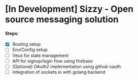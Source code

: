 # [In Development] Sizzy - Open source messaging solution

#### Steps:
- [x] Routing setup
- [ ] Env/Config setup
- [ ] Veux for state management
- [ ] API for signup/login flow using firebase
- [ ] (Optional) OAuth2 implementation using github oauth
- [ ] Integration of sockets.io with golang backend